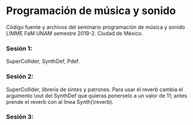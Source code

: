 # Programación de música y sonido
Código fuente y archivos del seminario programación de música y sonido LIMME FaM UNAM semestre 2019-2. Ciudad de México.

### Sesión 1: 
SuperCollider, SynthDef, Pdef.

### Sesión 2: 
SuperCollider, librería de sintes y patrones. Para usar el reverb cambia el argumento \out del SynthDef que quieras ponerselo a un valor de 11; antes prende el reverb con al línea Synth(\reverb).

### Sesión 3:

